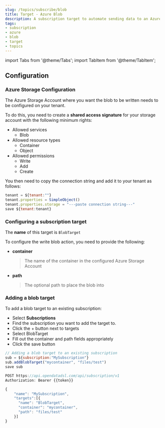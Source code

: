```yaml
---
slug: /topics/subscribe/blob
title: Target - Azure Blob
description: A subscription target to automate sending data to an Azure Blob
tags:
- subscription
- azure
- blob
- target
- topics
---
```


import Tabs from '@theme/Tabs';
import TabItem from '@theme/TabItem';

## Configuration

### Azure Storage Configuration
The Azure Storage Account where you want the blob to be written needs to be configured on your tenant.

To do this, you need to create a **shared access signature** for your storage account with the following minimum rights:
* Allowed services
  * Blob
* Allowed resource types
  * Container
  * Object
* Allowed permissions
  * Write
  * Add
  * Create

You then need to copy the connection string and add it to your tenant as follows:

```js
tenant = ${tenant:""}
tenant.properties = SimpleObject()
tenant.properties.storage = "---paste connection string---"
save ${tenant:tenant}
```

### Configuring a subscription target
The **name** of this target is ```BlobTarget```

To configure the write blob action, you need to provide the following:
* **container**
  > The name of the container in the configured Azure Storage Account
* **path**
  > The optional path to place the blob into

### Adding a blob target

To add a blob target to an existing subscription:

<Tabs groupId="tool">
<TabItem value="portal" label="Web Portal" default>

* Select **Subscriptions**
* Find the subscription you want to add the target to.
* Click the + button next to targets
* Select BlobTarget
* Fill out the container and path fields appropriately
* Click the save button


</TabItem>
<TabItem value="odsl" label="OpenDataDSL">

```js
// Adding a blob target to an existing subscription
sub = ${subscription:"MySubscription"}
sub.addBlobTarget("mycontainer", "files/test")
save sub
```

</TabItem>
<TabItem value="rest" label="REST API">

```js
POST https://api.opendatadsl.com/api/subscription/v1
Authorization: Bearer {{token}}

{
    "name": "MySubscription",
    "targets":[{
      "name": "BlobTarget",
      "container": "mycontainer",
      "path": "files/test"
    }]
}
```

</TabItem>
</Tabs>

